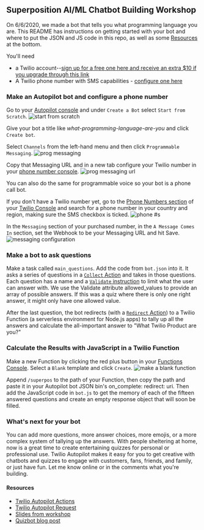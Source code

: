 ## Superposition AI/ML Chatbot Building Workshop 
On 6/6/2020, we made a bot that tells you what programming language you are. This README has instructions on getting started with your bot and where to put the JSON and JS code in this repo, as well as some [Resources](#Resources) at the bottom.

You'll need 
- a Twilio account--[sign up for a free one here and receive an extra $10 if you upgrade through this link](http://www.twilio.com/referral/iHsJ5D) 
- A Twilio phone number with SMS capabilities - [configure one here](https://www.twilio.com/console/phone-numbers/search)

### Make an Autopilot bot and configure a phone number

Go to your [Autopilot console](https://www.twilio.com/console/autopilot/list) and under `Create a Bot` select `Start from Scratch`.
![start from scratch](https://twilio-cms-prod.s3.amazonaws.com/images/Q-U5ecxm7JM0ZVqX0ECoW3Rn-yR5fUsxlSUPg6jauFXnR.width-1000.png)

Give your bot a title like <em>what-programming-language-are-you</em> and click `Create bot`.

Select `Channels` from the left-hand menu and then click `Programmable Messaging`.
![prog messaging](https://twilio-cms-prod.s3.amazonaws.com/images/mHqojErF89eo1Zzzf3oBKB6IMl38QZ1yUYrEK1gO_Ca2H.width-1000.png)

Copy that Messaging URL and in a new tab configure your Twilio number in your [phone number console](https://www.twilio.com/console/phone-numbers/incoming).
![prog messaging url](https://twilio-cms-prod.s3.amazonaws.com/images/F7dkqSAPQOEJzejsekA-K0dnsIK5XaD7toS3xPHhBEYVy.width-1000.png)

You can also do the same for programmable voice so your bot is a phone call bot.

If you don't have a Twilio number yet, go to the [Phone Numbers section](https://www.twilio.com/console/phone-numbers) of your [Twilio Console](https://www.twilio.com/console) and search for a phone number in your country and region, making sure the SMS checkbox is ticked.
![phone #s](https://twilio-cms-prod.s3.amazonaws.com/images/iS9725REApy8cAUJQa0Uu-9own1dHExPDO2U7a0L24cHk.width-1000.png)

In the `Messaging` section of your purchased number, in the `A Message Comes In` section, set the Webhook to be your Messaging URL and hit Save.
![messaging configuration](https://twilio-cms-prod.s3.amazonaws.com/images/6EmMo4III8guzWR8GaiH3IFgT94GX2RKhgGIyMsOGeLZv.width-1000.png)

### Make a bot to ask questions
Make a task called `main_questions`. Add the code from `bot.json` into it. It asks a series of questions in a [`Collect` Action](https://www.twilio.com/docs/autopilot/actions/collect) and takes in those questions. Each question has a name and a [`Validate` instruction](https://www.twilio.com/docs/autopilot/actions/collect#validate) to limit what the user can answer with. We use the Validate attribute allowed_values to provide an array of possible answers. If this was a quiz where there is only one right answer, it might only have one allowed value.

After the last question, the bot redirects (with a [`Redirect` Action](https://www.twilio.com/docs/autopilot/actions/redirect)) to a Twilio Function (a serverless environment for Node.js apps) to tally up all the answers and calculate the all-important answer to "What Twilio Product are you?"

### Calculate the Results with JavaScript in a Twilio Function
Make a new Function by clicking the red plus button in your [Functions Console](https://www.twilio.com/console/functions/manage). Select a `Blank` template and click `Create`.
![make a blank function](https://twilio-cms-prod.s3.amazonaws.com/images/0bZCylppW6dGW89YbsGwjYHSKS5FXY-5woRXH-uymVeQB.width-1000.png)

Append `/superpos` to the path of your Function, then copy the path and paste it in your Autopilot bot JSON bin's on_complete: redirect: uri. Then add the JavaScript code in `bot.js` to get the memory of each of the fifteen answered questions and create an empty response object that will soon be filled.

### What's next for your bot
You can add more questions, more answer choices, more emojis, or a more complex system of tallying up the answers. With people sheltering at home, now is a great time to create entertaining quizzes for personal or professional use. Twilio Autopilot makes it easy for you to get creative with chatbots and quizzes to engage with customers, fans, friends, and family, or just have fun. Let me know online or in the comments what you're building.

#### Resources
- [Twilio Autopilot Actions](https://www.twilio.com/docs/autopilot/actions)
- [Twilio Autopilot Request](https://www.twilio.com/docs/autopilot/actions/autopilot-request)
- [Slides from workshop](https://www.slideshare.net/ElizabethLizzieSiegl/build-an-aiml-chatbot-workshop)
- [Quizbot blog post](https://www.twilio.com/blog/build-a-quiz-bot-eight-minutes)